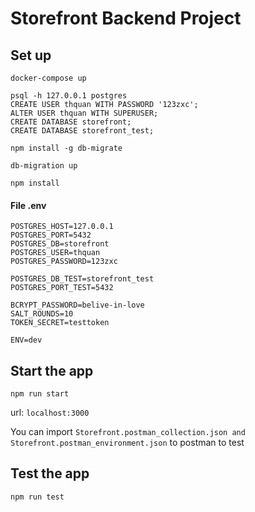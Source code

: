 # Storefront Backend Project

## Set up
`docker-compose up`

```
psql -h 127.0.0.1 postgres
CREATE USER thquan WITH PASSWORD '123zxc';
ALTER USER thquan WITH SUPERUSER;
CREATE DATABASE storefront;
CREATE DATABASE storefront_test;
```
`npm install -g db-migrate`

`db-migration up`

`npm install`

#### File .env
```
POSTGRES_HOST=127.0.0.1
POSTGRES_PORT=5432
POSTGRES_DB=storefront
POSTGRES_USER=thquan
POSTGRES_PASSWORD=123zxc

POSTGRES_DB_TEST=storefront_test
POSTGRES_PORT_TEST=5432

BCRYPT_PASSWORD=belive-in-love
SALT_ROUNDS=10
TOKEN_SECRET=testtoken

ENV=dev
```

## Start the app

`npm run start`

url: `localhost:3000`

You can import `Storefront.postman_collection.json and Storefront.postman_environment.json` to postman to test
## Test the app

`npm run test`